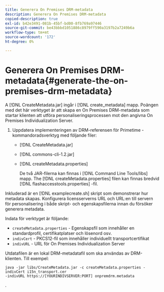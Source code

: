```yaml
---
title: Generera On Premises DRM-metadata
description: Generera On Premises DRM-metadata
copied-description: true
exl-id: b42e3491-081b-45bf-bd00-8fb769a97446
source-git-commit: be43bbbd1051886c8979ff590a3197b2a7249b6a
workflow-type: tm+mt
source-wordcount: '172'
ht-degree: 0%

---
```


# Generera On Premises DRM-metadata{#generate-the-on-premises-drm-metadata}

A [!DNL CreateMetadata.jar] ingår i [!DNL create_metadata] mapp. Poängen med det här verktyget är att skapa en On Premises DRM-metadata som startar klienten att utföra personaliseringsprocessen mot den angivna On Premises Individualization Server.

1. Uppdatera implementeringen av DRM-referensen för Primetime - kommandoradsverktyg med följande filer:

   * [!DNL CreateMetadata.jar]
   * [!DNL commons-cli-1.2.jar]
   * [!DNL createMetadata.properties]

      De två JAR-filerna kan finnas i [!DNL Command Line Tools/libs] mapp. The [!DNL createMetadata.properties] filen kan finnas bredvid [!DNL flashaccesstools.properties] -fil.

<!--<a id="example_2116349CA33642CD9293EAD94A532ED8"></a>-->

Inkluderad är en [!DNL examplecreate.sh] skript som demonstrerar hur metadata skapas. Konfigurera licensserverns URL och URL:en till servern för personalisering i både skript- och egenskapsfilerna innan du försöker generera metadata.

Indata för verktyget är följande:

* `createMetadata.properties` - Egenskapsfil som innehåller en standardprofil, certifikatplatser och lösenord osv.
* `indivCert` - PKCS12-fil som innehåller individuellt transportcertifikat
* `indivURL` - URL för On Premises Individualization Server

Utdatafilen är en lokal DRM-metadatafil som ska användas av DRM-klienten. Till exempel:

```
java -jar libs/CreateMetadata.jar -c createMetadata.properties -indivCert i15n_transport.cer
-indivURL https://[YOURINDIVSERVER:PORT] onpremdrm.metadata
```

.
